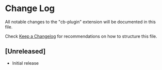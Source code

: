 # Change Log

All notable changes to the "cb-plugin" extension will be documented in this file.

Check [Keep a Changelog](http://keepachangelog.com/) for recommendations on how to structure this file.

## [Unreleased]

- Initial release